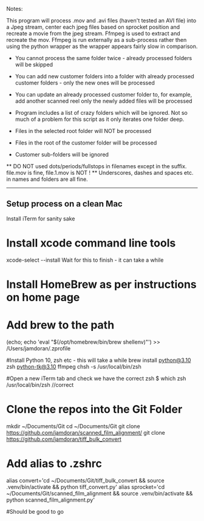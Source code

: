 
Notes:

This program will process .mov and .avi files (haven't tested an AVI file) into a Jpeg stream, center each jpeg files based on 
sprocket position and recreate a movie from the jpeg stream.  Ffmpeg is used to extract and recreate the mov.  Ffmpeg is run externally as a
sub-process rather then using the python wrapper as the wrapper appears fairly slow in comparison.

- You cannot process the same folder twice - already processed folders will be skipped
- You can add new customer folders into a folder with already processed customer folders - only the new ones will be processed
- You can update an already processed customer folder to, for example, add another scanned reel only the newly added files will be processed
- Program includes a list of crazy folders which will be ignored.   Not so much of a problem for this script as it only iterates one folder deep.

- Files in the selected root folder will NOT be processed
- Files in the root of the customer folder will be processed
- Customer sub-folders will be ignored

** DO NOT used dots/periods/fullstops in filenames except in the suffix.   file.mov is fine, file.1.mov is NOT !
** Underscores, dashes and spaces etc. in names and folders are all fine.


-------------------------------------------------------------------------------------------
Setup process on a clean Mac
-------------------------------------------------------------------------------------------

Install iTerm for sanity sake

# Install xcode command line tools 
xcode-select --install
    Wait for this to finish - it can take a while


# Install HomeBrew as per instructions on home page
# Add brew to the path
(echo; echo 'eval "$(/opt/homebrew/bin/brew shellenv)"') >> /Users/jamdoran/.zprofile


#Install Python 10, zsh etc - this will take a while 
brew install python@3.10 zsh python-tk@3.10 ffmpeg
chsh -s /usr/local/bin/zsh

#Open a new iTerm tab and check we have the correct zsh
$ which zsh
/usr/local/bin/zsh   //correct


# Clone the repos into the Git Folder
mkdir ~/Documents/Git
cd ~/Documents/Git
git clone https://github.com/jamdoran/scanned_film_alignment/
git clone https://github.com/jamdoran/tiff_bulk_convert


# Add alias to .zshrc
alias convert='cd ~/Documents/Git/tiff_bulk_convert && source .venv/bin/activate && python tiff_convert.py'
alias sprocket='cd ~/Documents/Git/scanned_film_alignment && source .venv/bin/activate && python scanned_film_alignment.py'

#Should be good to go 

